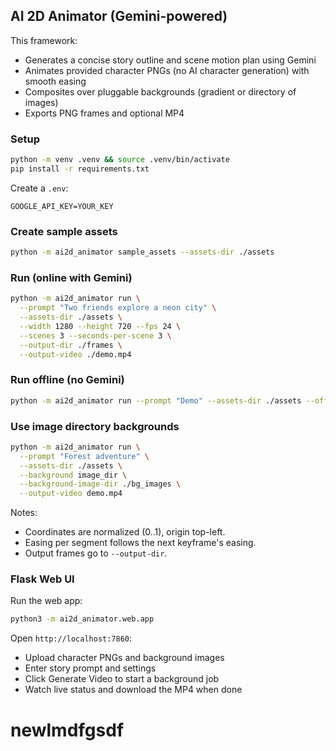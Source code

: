 ## AI 2D Animator (Gemini-powered)

This framework:
- Generates a concise story outline and scene motion plan using Gemini
- Animates provided character PNGs (no AI character generation) with smooth easing
- Composites over pluggable backgrounds (gradient or directory of images)
- Exports PNG frames and optional MP4

### Setup

```bash
python -m venv .venv && source .venv/bin/activate
pip install -r requirements.txt
```

Create a `.env`:

```
GOOGLE_API_KEY=YOUR_KEY
```

### Create sample assets

```bash
python -m ai2d_animator sample_assets --assets-dir ./assets
```

### Run (online with Gemini)

```bash
python -m ai2d_animator run \
  --prompt "Two friends explore a neon city" \
  --assets-dir ./assets \
  --width 1280 --height 720 --fps 24 \
  --scenes 3 --seconds-per-scene 3 \
  --output-dir ./frames \
  --output-video ./demo.mp4
```

### Run offline (no Gemini)

```bash
python -m ai2d_animator run --prompt "Demo" --assets-dir ./assets --offline
```

### Use image directory backgrounds

```bash
python -m ai2d_animator run \
  --prompt "Forest adventure" \
  --assets-dir ./assets \
  --background image_dir \
  --background-image-dir ./bg_images \
  --output-video demo.mp4
```

Notes:
- Coordinates are normalized (0..1), origin top-left.
- Easing per segment follows the next keyframe's easing.
- Output frames go to `--output-dir`.

### Flask Web UI

Run the web app:

```bash
python3 -m ai2d_animator.web.app
```

Open `http://localhost:7860`:
- Upload character PNGs and background images
- Enter story prompt and settings
- Click Generate Video to start a background job
- Watch live status and download the MP4 when done

# newlmdfgsdf
